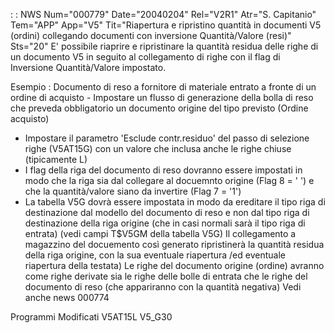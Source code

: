  :  : NWS Num="000779" Date="20040204" Rel="V2R1" Atr="S. Capitanio" Tem="APP" App="V5" Tit="Riapertura e ripristino quantità in documenti V5 (ordini) collegando documenti con inversione Quantità/Valore (resi)" Sts="20"
E' possibile riaprire e ripristinare la quantità residua delle righe di un documento V5 in seguito
al collegamento di righe con il flag di Inversione Quantità/Valore impostato.

Esempio : 
Documento di reso a fornitore di materiale entrato a fronte di un ordine di acquisto - Impostare un flusso di generazione della bolla di reso che preveda obbligatorio un documento
  origine del tipo previsto (Ordine acquisto)
- Impostare il parametro 'Esclude contr.residuo' del passo di selezione righe (V5AT15G)
  con un valore che inclusa anche le righe chiuse (tipicamente L)
- I flag della riga del documento di reso dovranno essere impostati in modo che la riga sia
  dal collegare al docuemnto origine (Flag 8 = ' ') e che la quantità/valore siano da invertire   (Flag 7 = '1')
- La tabella V5G dovrà essere impostata in modo da ereditare il tipo riga di destinazione dal
  modello del documento di reso e non dal tipo riga di destinazione della riga origine (che in casi
  normali sarà il tipo riga di entrata) (vedi campi T$V5GM della tabella V5G) 
Il collegamento a magazzino del docuemento così generato ripristinerà la quantità residua della riga origine, con la sua eventuale riapertura /ed eventuale riapertura della testata) Le righe del documento origine (ordine) avranno come righe derivate sia le righe delle bolle di entrata che le righe del documento di reso (che appariranno con la quantità negativa) 
Vedi anche news 000774

Programmi Modificati
V5AT15L
V5_G30
